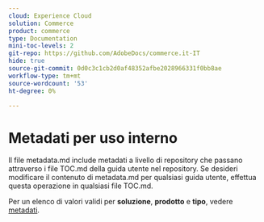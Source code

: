 ```yaml
---
cloud: Experience Cloud
solution: Commerce
product: commerce
type: Documentation
mini-toc-levels: 2
git-repo: https://github.com/AdobeDocs/commerce.it-IT
hide: true
source-git-commit: 0d0c3c1cb2d0af48352afbe2028966331f0bb8ae
workflow-type: tm+mt
source-wordcount: '53'
ht-degree: 0%

---
```



# Metadati per uso interno

Il file metadata.md include metadati a livello di repository che passano attraverso i file TOC.md della guida utente nel repository. Se desideri modificare il contenuto di metadata.md per qualsiasi guida utente, effettua questa operazione in qualsiasi file TOC.md.

Per un elenco di valori validi per **soluzione**, **prodotto** e **tipo**, vedere [metadati](https://experienceleague.adobe.com/docs/authoring-guide-exl/using/editing/user-guide-setup/metadata.html).
